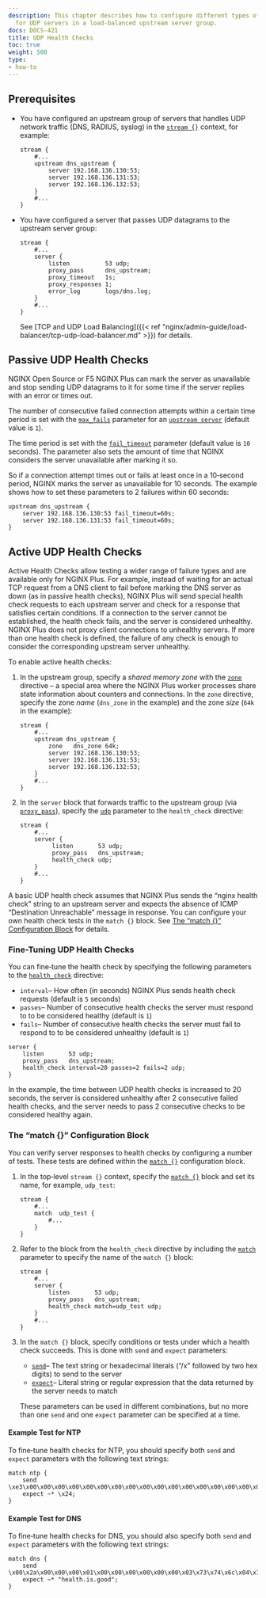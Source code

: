 ```yaml
---
description: This chapter describes how to configure different types of health checks
  for UDP servers in a load‑balanced upstream server group.
docs: DOCS-421
title: UDP Health Checks
toc: true
weight: 500
type:
- how-to
---
```


<span id="prereq"></span>
## Prerequisites

- You have configured an upstream group of servers that handles UDP network traffic (DNS, RADIUS, syslog) in the [`stream {}`](https://nginx.org/en/docs/stream/ngx_stream_core_module.html#stream) context, for example:

    ```nginx
    stream {
        #...
        upstream dns_upstream {
            server 192.168.136.130:53;
            server 192.168.136.131:53;
            server 192.168.136.132:53;
        }
        #...
    }
    ```

- You have configured a server that passes UDP datagrams to the upstream server group:

    ```nginx
    stream {
        #...
        server {
            listen          53 udp;
            proxy_pass      dns_upstream;
            proxy_timeout   1s;
            proxy_responses 1;
            error_log       logs/dns.log;
        }
        #...
    }
    ```

    See [TCP and UDP Load Balancing]({{< ref "nginx/admin-guide/load-balancer/tcp-udp-load-balancer.md" >}}) for details.

<span id="hc_passive"></span>
## Passive UDP Health Checks

NGINX Open Source or F5 NGINX Plus can mark the server as unavailable and stop sending UDP datagrams to it for some time if the server replies with an error or times out.

The number of consecutive failed connection attempts within a certain time period is set with the [`max_fails`](https://nginx.org/en/docs/stream/ngx_stream_upstream_module.html#max_fails) parameter for an [`upstream server`](https://nginx.org/en/docs/stream/ngx_stream_upstream_module.html#server) (default value is `1`).

The time period is set with the [`fail_timeout`](https://nginx.org/en/docs/stream/ngx_stream_upstream_module.html#fail_timeout) parameter (default value is `10` seconds). The parameter also sets the amount of time that NGINX considers the server unavailable after marking it so.

So if a connection attempt times out or fails at least once in a 10‑second period, NGINX marks the server as unavailable for 10 seconds. The example shows how to set these parameters to 2 failures within 60 seconds:

```nginx
upstream dns_upstream {
    server 192.168.136.130:53 fail_timeout=60s;
    server 192.168.136.131:53 fail_timeout=60s;
}
```

<span id="hc_active"></span>
## Active UDP Health Checks

Active Health Checks allow testing a wider range of failure types and are available only for NGINX Plus. For example, instead of waiting for an actual TCP request from a DNS client to fail before marking the DNS server as down (as in passive health checks), NGINX Plus will send special health check requests to each upstream server and check for a response that satisfies certain conditions. If a connection to the server cannot be established, the health check fails, and the server is considered unhealthy. NGINX Plus does not proxy client connections to unhealthy servers. If more than one health check is defined, the failure of any check is enough to consider the corresponding upstream server unhealthy.

To enable active health checks:

1. In the upstream group, specify a _shared memory zone_ with the [`zone`](https://nginx.org/en/docs/stream/ngx_stream_upstream_module.html#zone) directive – a special area where the NGINX Plus worker processes share state information about counters and connections. In the `zone` directive, specify the zone _name_ (`dns_zone` in the example) and the zone _size_ (`64k` in the example):

    ```nginx
    stream {
        #...
        upstream dns_upstream {
            zone   dns_zone 64k;
            server 192.168.136.130:53;
            server 192.168.136.131:53;
            server 192.168.136.132:53;
        }
        #...
    }
    ```

2. In the `server` block that forwards traffic to the upstream group (via [`proxy_pass`](https://nginx.org/en/docs/stream/ngx_stream_proxy_module.html#proxy_pass)), specify the [`udp`](https://nginx.org/en/docs/stream/ngx_stream_upstream_hc_module.html#health_check_udp) parameter to the `health_check` directive:

    ```nginx
    stream {
        #...
        server {
             listen       53 udp;
             proxy_pass   dns_upstream;
             health_check udp;
        }
        #...
    }
    ```

A basic UDP health check assumes that NGINX Plus sends the “nginx health check” string to an upstream server and expects the absence of ICMP “Destination Unreachable” message in response. You can configure your own health check tests in the `match {}` block. See [The “match {}” Configuration Block](#hc_active_match) for details.

<span id="hc_active_finetune"></span>
### Fine-Tuning UDP Health Checks

You can fine‑tune the health check by specifying the following parameters to the [`health_check`](https://nginx.org/en/docs/stream/ngx_stream_upstream_hc_module.html#health_check) directive:

- `interval`– How often (in seconds) NGINX Plus sends health check requests (default is `5` seconds)
- `passes`– Number of consecutive health checks the server must respond to to be considered healthy (default is `1`)
- `fails`– Number of consecutive health checks the server must fail to respond to to be considered unhealthy (default is `1`)

```nginx
server {
    listen       53 udp;
    proxy_pass   dns_upstream;
    health_check interval=20 passes=2 fails=2 udp;
}
```

In the example, the time between UDP health checks is increased to 20 seconds, the server is considered unhealthy after 2 consecutive failed health checks, and the server needs to pass 2 consecutive checks to be considered healthy again.

<span id="hc_active_match"></span>
### The “match {}” Configuration Block

You can verify server responses to health checks by configuring a number of tests. These tests are defined within the [`match {}`](https://nginx.org/en/docs/stream/ngx_stream_upstream_hc_module.html#match) configuration block.

1. In the top‑level `stream {}` context, specify the [`match {}`](https://nginx.org/en/docs/stream/ngx_stream_upstream_hc_module.html#match) block and set its name, for example, `udp_test`:

    ```nginx
    stream {
        #...
        match  udp_test {
            #...
        }
    }
    ```

2. Refer to the block from the `health_check` directive by including the [`match`](https://nginx.org/en/docs/stream/ngx_stream_upstream_hc_module.html#health_check_match) parameter to specify the name of the `match {}` block:

    ```nginx
    stream {
        #...
        server {
            listen       53 udp;
            proxy_pass   dns_upstream;
            health_check match=udp_test udp;
        }
        #...
    }
    ```

3. In the `match {}` block, specify conditions or tests under which a health check succeeds. This is done with `send` and `expect` parameters:
    - [`send`](https://nginx.org/en/docs/stream/ngx_stream_upstream_hc_module.html#match_send)– The text string or hexadecimal literals (“/x” followed by two hex digits) to send to the server
    - [`expect`](https://nginx.org/en/docs/stream/ngx_stream_upstream_hc_module.html#match_expect)– Literal string or regular expression that the data returned by the server needs to match

    These parameters can be used in different combinations, but no more than one `send` and one `expect` parameter can be specified at a time.

<span id="example_ntp"></span>
#### Example Test for NTP

To fine‑tune health checks for NTP, you should specify both `send` and `expect` parameters with the following text strings:

```nginx
match ntp {
    send \xe3\x00\x00\x00\x00\x00\x00\x00\x00\x00\x00\x00\x00\x00\x00\x00\x00\x00\x00\x00\x00\x00\x00\x00\x00\x00\x00\x00\x00\x00\x00\x00\x00\x00\x00\x00\x00\x00\x00\x00\x00\x00\x00\x00\x00\x00\x00\x00;
    expect ~* \x24;
}
```

<span id="example_dns"></span>
#### Example Test for DNS

To fine‑tune health checks for DNS, you should also specify both `send` and `expect` parameters with the following text strings:

```nginx
match dns {
    send \x00\x2a\x00\x00\x00\x01\x00\x00\x00\x00\x00\x00\x03\x73\x74\x6c\x04\x75\x6d\x73\x6c\x03\x65\x64\x75\x00\x00\x01\x00\x01;
    expect ~* "health.is.good";
}
```
